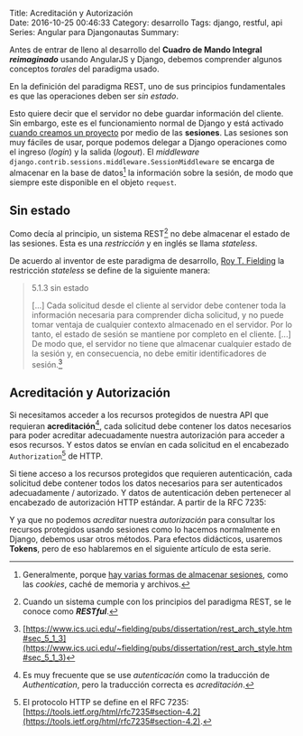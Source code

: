 Title: Acreditación y Autorización    
Date: 2016-10-25 00:46:33
Category: desarrollo
Tags: django, restful, api
Series: Angular para Djangonautas
Summary: 

Antes de entrar de lleno al desarrollo del __Cuadro de Mando Integral *reimaginado*__ usando AngularJS y Django, debemos comprender algunos conceptos _torales_ del paradigma usado.

En la definición del paradigma REST, uno de sus principios fundamentales es que las operaciones deben ser _sin estado_. 

Esto quiere decir que el servidor no debe guardar información del cliente. Sin embargo, este es el funcionamiento normal de Django y está activado [cuando creamos un proyecto](https://es.wikipedia.org/wiki/Representational_State_Transfer) por medio de las __sesiones__. Las sesiones son muy fáciles de usar, porque podemos delegar a Django operaciones como el ingreso (_login_) y la salida (_logout_). El _middleware_ `django.contrib.sessions.middleware.SessionMiddleware` se encarga de almacenar en la base de datos[^1] la información sobre la sesión, de modo que siempre este disponible en el objeto `request`.

[^1]: Generalmente, porque [hay varias formas de almacenar sesiones](https://docs.djangoproject.com/es/1.10/topics/http/sessions/#configuring-the-session-engine), como las _cookies_, caché de memoria y archivos.

## Sin estado
Como decía al principio, un sistema REST[^2] no debe almacenar el estado de las sesiones. Esta es una _restricción_ y en inglés se llama _stateless_.

[^2]: Cuando un sistema cumple con los principios del paradigma REST, se le conoce como __*RESTful*__.

De acuerdo al inventor de este paradigma de desarrollo, [Roy T. Fielding](https://www.ics.uci.edu/~fielding/pubs/dissertation/top.htm) la restricción _stateless_ se define de la siguiente manera:

> 5.1.3 sin estado  
>   
> [...] Cada solicitud desde el cliente al servidor debe contener toda la información necesaria para comprender dicha solicitud, y no puede tomar ventaja de cualquier contexto almacenado en el servidor. Por lo tanto, el estado de sesión se mantiene por completo en el cliente. [...]
De modo que, el servidor no tiene que almacenar cualquier estado de la sesión y, en consecuencia, no debe emitir identificadores de sesión.[^3]

[^3]: [https://www.ics.uci.edu/~fielding/pubs/dissertation/rest_arch_style.htm#sec_5_1_3](https://www.ics.uci.edu/~fielding/pubs/dissertation/rest_arch_style.htm#sec_5_1_3)

## Acreditación y Autorización

Si necesitamos acceder a los recursos protegidos de nuestra API que requieran __acreditación__[^4], cada solicitud debe contener los datos necesarios para poder acreditar adecuadamente nuestra autorización para acceder a esos recursos. Y estos datos se envían en cada solicitud en el encabezado `Authorization`[^5] de HTTP.

[^4]: Es muy frecuente que se use _autenticación_ como la traducción de _Authentication_, pero la traducción correcta es _acreditación_.
[^5]: El protocolo HTTP se define en el RFC 7235: [https://tools.ietf.org/html/rfc7235#section-4.2](https://tools.ietf.org/html/rfc7235#section-4.2).

Si tiene acceso a los recursos protegidos que requieren autenticación, cada solicitud debe contener todos los datos necesarios para ser autenticados adecuadamente / autorizado. Y datos de autenticación deben pertenecer al encabezado de autorización HTTP estándar. A partir de la RFC 7235:

Y ya que no podemos _acreditar_ nuestra _autorización_ para consultar los recursos protegidos usando sesiones como lo hacemos normalmente en Django, debemos usar otros métodos. Para efectos didácticos, usaremos __Tokens__, pero de eso hablaremos en el siguiente artículo de esta serie. 
